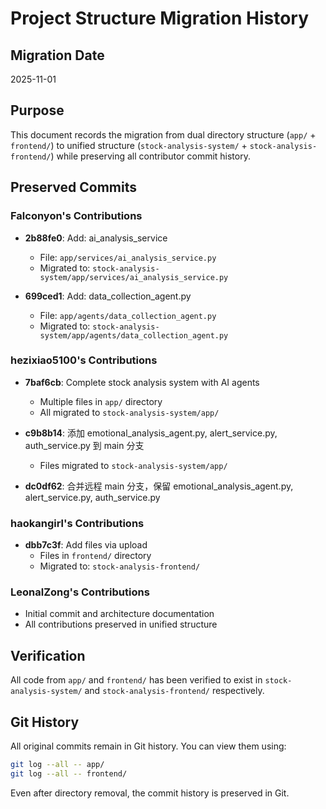 # Project Structure Migration History

## Migration Date
2025-11-01

## Purpose
This document records the migration from dual directory structure (`app/` + `frontend/`) to unified structure (`stock-analysis-system/` + `stock-analysis-frontend/`) while preserving all contributor commit history.

## Preserved Commits

### Falconyon's Contributions
- **2b88fe0**: Add: ai_analysis_service
  - File: `app/services/ai_analysis_service.py`
  - Migrated to: `stock-analysis-system/app/services/ai_analysis_service.py`
  
- **699ced1**: Add: data_collection_agent.py
  - File: `app/agents/data_collection_agent.py`
  - Migrated to: `stock-analysis-system/app/agents/data_collection_agent.py`

### hezixiao5100's Contributions
- **7baf6cb**: Complete stock analysis system with AI agents
  - Multiple files in `app/` directory
  - All migrated to `stock-analysis-system/app/`
  
- **c9b8b14**: 添加 emotional_analysis_agent.py, alert_service.py, auth_service.py 到 main 分支
  - Files migrated to `stock-analysis-system/app/`
  
- **dc0df62**: 合并远程 main 分支，保留 emotional_analysis_agent.py, alert_service.py, auth_service.py

### haokangirl's Contributions
- **dbb7c3f**: Add files via upload
  - Files in `frontend/` directory
  - Migrated to: `stock-analysis-frontend/`

### LeonalZong's Contributions
- Initial commit and architecture documentation
- All contributions preserved in unified structure

## Verification
All code from `app/` and `frontend/` has been verified to exist in `stock-analysis-system/` and `stock-analysis-frontend/` respectively.

## Git History
All original commits remain in Git history. You can view them using:
```bash
git log --all -- app/
git log --all -- frontend/
```

Even after directory removal, the commit history is preserved in Git.
